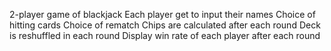 2-player game of blackjack
Each player get to input their names
Choice of hitting cards
Choice of rematch
Chips are calculated after each round
Deck is reshuffled in each round
Display win rate of each player after each round
